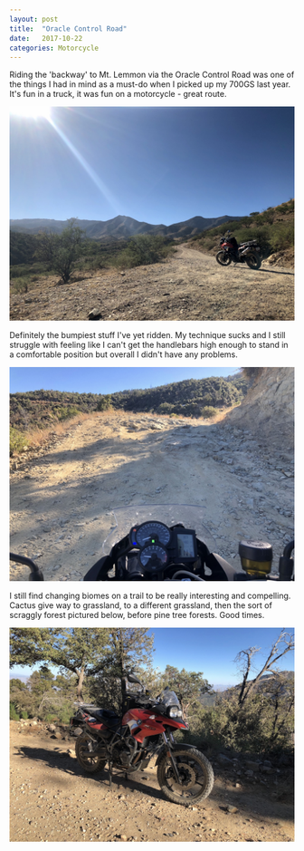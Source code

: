 ```yaml
---
layout: post
title:  "Oracle Control Road"
date:   2017-10-22
categories: Motorcycle
---
```


Riding the 'backway' to Mt. Lemmon via the Oracle Control Road was one of the things I had in mind as a must-do when I picked up my 700GS last year. It's fun in a truck, it was fun on a motorcycle - great route.

![](/assets/img/2017-10-22-oracle-control-road/IMG_0285.jpeg)

Definitely the bumpiest stuff I've yet ridden. My technique sucks and I still struggle with feeling like I can't get the handlebars high enough to stand in a comfortable position but overall I didn't have any problems.

![](/assets/img/2017-10-22-oracle-control-road/IMG_0287.jpeg)

I still find changing biomes on a trail to be really interesting and compelling. Cactus give way to grassland, to a different grassland, then the sort of scraggly forest pictured below, before pine tree forests. Good times.

![](/assets/img/2017-10-22-oracle-control-road/IMG_0291.jpeg)